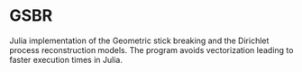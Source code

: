 # GSBR

Julia implementation of the Geometric stick breaking and the Dirichlet process reconstruction models.
The program avoids vectorization leading to faster execution times in Julia.

